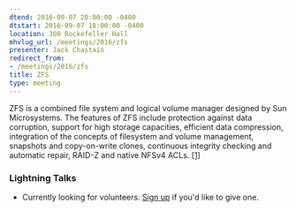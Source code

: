 ```yaml
---
dtend: 2016-09-07 20:00:00 -0400
dtstart: 2016-09-07 18:00:00 -0400
location: 300 Rockefeller Hall
mhvlug_url: /meetings/2016/zfs
presenter: Jack Chastain
redirect_from:
- /meetings/2016/zfs
title: ZFS
type: meeting
---
```



ZFS is a combined file system and logical volume manager designed by Sun Microsystems. The features of ZFS include protection against data corruption, support for high storage capacities, efficient data compression, integration of the concepts of filesystem and volume management, snapshots and copy-on-write clones, continuous integrity checking and automatic repair, RAID-Z and native NFSv4 ACLs. [[1]](https://en.wikipedia.org/wiki/ZFS)

### Lightning Talks
- Currently looking for volunteers. [Sign up](http://mhvlug.org/contact/Lightning-Talk) if you'd like to give one.
